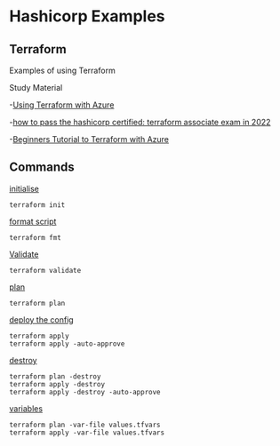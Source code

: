 # Hashicorp Examples

## Terraform
Examples of using Terraform

Study Material

-[Using Terraform with Azure](https://youtu.be/JKVkblsp3cM)

-[how to pass the hashicorp certified: terraform associate exam in 2022](https://youtu.be/R6tVMpNtvQo)

-[Beginners Tutorial to Terraform with Azure](https://www.youtube.com/watch?v=gyZdCzdkSY4)



## Commands

[initialise](https://www.terraform.io/cli/commands/init)

    terraform init 

[format script](https://www.terraform.io/cli/commands/fmt)
    
    terraform fmt 

[Validate](https://www.terraform.io/cli/commands/validate)

    terraform validate

[plan](https://www.terraform.io/cli/commands/plan)

    terraform plan

[deploy the config](https://www.terraform.io/cli/commands/apply)

    terraform apply
    terraform apply -auto-approve

[destroy](https://developer.hashicorp.com/terraform/tutorials/aws-get-started/aws-destroy)

    terraform plan -destroy
    terraform apply -destroy
    terraform apply -destroy -auto-approve

[variables](https://developer.hashicorp.com/terraform/language/values/variables)

    terraform plan -var-file values.tfvars
    terraform apply -var-file values.tfvars
    